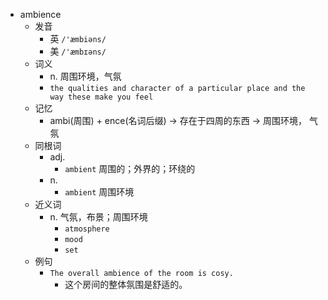 - ambience
  - 发音
    - 英 `/'æmbiəns/`
    - 美 `/'æmbɪəns/`
  - 词义
    - n. 周围环境，气氛
    - `the qualities and character of a particular place and the way these make you feel`
  - 记忆
    - ambi(周围) + ence(名词后缀) → 存在于四周的东西 → 周围环境， 气氛
  - 同根词
    - adj.
      - `ambient` 周围的；外界的；环绕的
    - n.
      - `ambient` 周围环境
  - 近义词
    - n. 气氛，布景；周围环境
      - `atmosphere`
      - `mood`
      - `set`
  - 例句
    - `The overall ambience of the room is cosy.`
      - 这个房间的整体氛围是舒适的。

